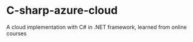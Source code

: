 # C-sharp-azure-cloud

A cloud implementation with C# in .NET framework, learned from online courses
